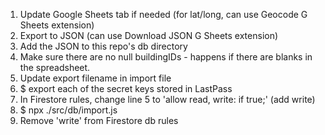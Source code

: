 1. Update Google Sheets tab if needed (for lat/long, can use Geocode G Sheets extension)
2. Export to JSON (can use Download JSON G Sheets extension)
3. Add the JSON to this repo's db directory
4. Make sure there are no null buildingIDs - happens if there are blanks in the spreadsheet.
4. Update export filename in import file
5. $ export each of the secret keys stored in LastPass
6. In Firestore rules, change line 5 to 'allow read, write: if true;' (add write)
7. $ npx ./src/db/import.js
8. Remove 'write' from Firestore db rules